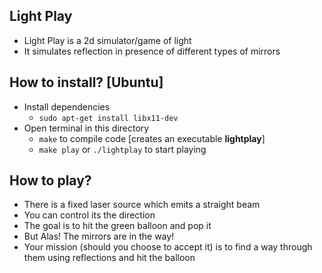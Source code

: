 ## Light Play
* Light Play is a 2d simulator/game of light
* It simulates reflection in presence of different types of mirrors

## How to install? [Ubuntu]
* Install dependencies
    * `sudo apt-get install libx11-dev`
* Open terminal in this directory
    * `make` to compile code [creates an executable **lightplay**]
    * `make play` or `./lightplay` to start playing

## How to play?
* There is a fixed laser source which emits a straight beam
* You can control its the direction
* The goal is to hit the green balloon and pop it
* But Alas! The mirrors are in the way!
* Your mission (should you choose to accept it) is to find a way through them using reflections and hit the balloon
